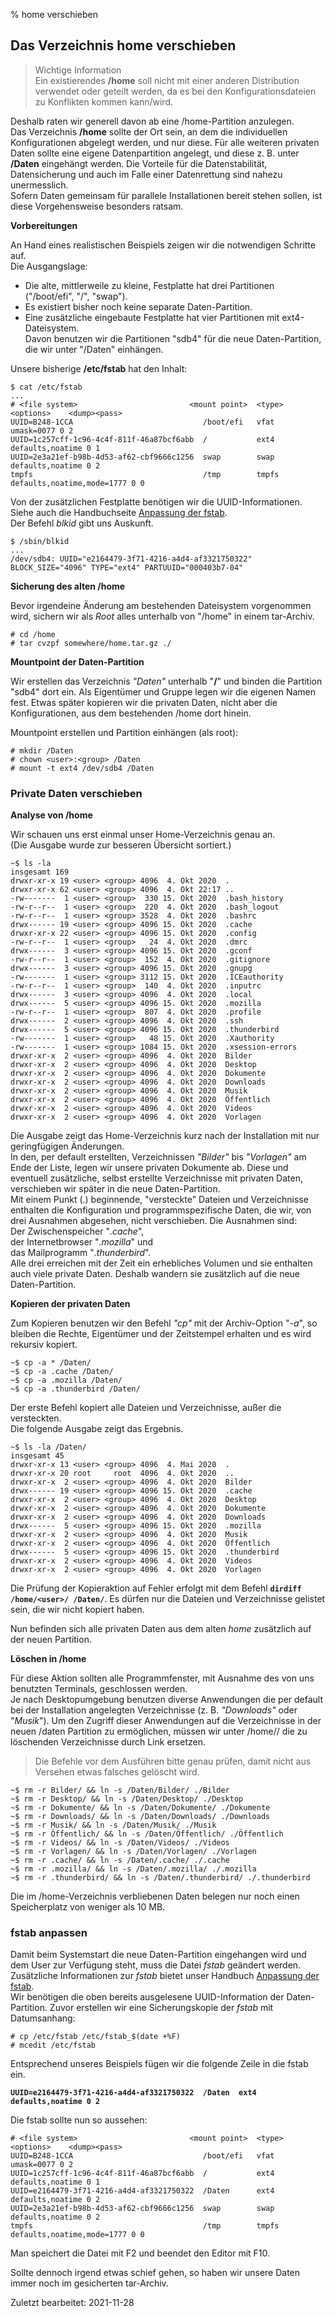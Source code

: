 % home verschieben

## Das Verzeichnis home verschieben

> Wichtige Information  
> Ein existierendes **/home** soll nicht mit einer anderen Distribution verwendet oder geteilt werden, da es bei den Konfigurationsdateien zu Konflikten kommen kann/wird.

Deshalb raten wir generell davon ab eine /home-Partition anzulegen.  
Das Verzeichnis **/home** sollte der Ort sein, an dem die individuellen Konfigurationen abgelegt werden, und nur diese. Für alle weiteren privaten Daten sollte eine eigene Datenpartition angelegt, und diese z. B. unter **/Daten** eingehängt werden. Die Vorteile für die Datenstabilität, Datensicherung und auch im Falle einer Datenrettung sind nahezu unermesslich.  
Sofern Daten gemeinsam für parallele Installationen bereit stehen sollen, ist diese Vorgehensweise besonders ratsam.

**Vorbereitungen**

An Hand eines realistischen Beispiels zeigen wir die notwendigen Schritte auf.  
Die Ausgangslage:

* Die alte, mittlerweile zu kleine, Festplatte hat drei Partitionen ("/boot/efi", "/", "swap").
* Es existiert bisher noch keine separate Daten-Partition.
* Eine zusätzliche eingebaute Festplatte hat vier Partitionen mit ext4-Dateisystem.  
  Davon benutzen wir die Partitionen "sdb4" für die neue Daten-Partition, die wir unter "/Daten" einhängen.

Unsere bisherige **/etc/fstab** hat den Inhalt:

~~~
$ cat /etc/fstab
...
# <file system>				            <mount point>  <type>  <options>    <dump><pass>
UUID=B248-1CCA                             /boot/efi   vfat    umask=0077 0 2
UUID=1c257cff-1c96-4c4f-811f-46a87bcf6abb  /           ext4    defaults,noatime 0 1
UUID=2e3a21ef-b98b-4d53-af62-cbf9666c1256  swap        swap    defaults,noatime 0 2
tmpfs                                      /tmp        tmpfs   defaults,noatime,mode=1777 0 0
~~~

Von der zusätzlichen Festplatte benötigen wir die UUID-Informationen. Siehe auch die Handbuchseite [Anpassung der fstab](#fstab-anpassen).  
Der Befehl *blkid* gibt uns Auskunft.

~~~
$ /sbin/blkid
...
/dev/sdb4: UUID="e2164479-3f71-4216-a4d4-af3321750322" BLOCK_SIZE="4096" TYPE="ext4" PARTUUID="000403b7-04"
~~~

**Sicherung des alten /home**

Bevor irgendeine Änderung am bestehenden Dateisystem vorgenommen wird, sichern wir als *Root* alles unterhalb von "/home" in einem tar-Archiv. 

~~~
# cd /home
# tar cvzpf somewhere/home.tar.gz ./
~~~

**Mountpoint der Daten-Partition**

Wir erstellen das Verzeichnis *"Daten"* unterhalb "**/**" und binden die Partition "sdb4" dort ein. Als Eigentümer und Gruppe legen wir die eigenen Namen fest. Etwas später kopieren wir die privaten Daten, nicht aber die Konfigurationen, aus dem bestehenden /home dort hinein.

Mountpoint erstellen und Partition einhängen (als root):

~~~
# mkdir /Daten
# chown <user>:<group> /Daten
# mount -t ext4 /dev/sdb4 /Daten
~~~

### Private Daten verschieben

**Analyse von /home**

Wir schauen uns erst einmal unser Home-Verzeichnis genau an.  
(Die Ausgabe wurde zur besseren Übersicht sortiert.)

~~~
~$ ls -la
insgesamt 169
drwxr-xr-x 19 <user> <group> 4096  4. Okt 2020  .
drwxr-xr-x 62 <user> <group> 4096  4. Okt 22:17 ..
-rw-------  1 <user> <group>  330 15. Okt 2020  .bash_history
-rw-r--r--  1 <user> <group>  220  4. Okt 2020  .bash_logout
-rw-r--r--  1 <user> <group> 3528  4. Okt 2020  .bashrc
drwx------ 19 <user> <group> 4096 15. Okt 2020  .cache
drwxr-xr-x 22 <user> <group> 4096 15. Okt 2020  .config
-rw-r--r--  1 <user> <group>   24  4. Okt 2020  .dmrc
drwx------  3 <user> <group> 4096 15. Okt 2020  .gconf
-rw-r--r--  1 <user> <group>  152  4. Okt 2020  .gitignore
drwx------  3 <user> <group> 4096 15. Okt 2020  .gnupg
-rw-------  1 <user> <group> 3112 15. Okt 2020  .ICEauthority
-rw-r--r--  1 <user> <group>  140  4. Okt 2020  .inputrc
drwx------  3 <user> <group> 4096  4. Okt 2020  .local
drwx------  5 <user> <group> 4096 15. Okt 2020  .mozilla
-rw-r--r--  1 <user> <group>  807  4. Okt 2020  .profile
drwx------  2 <user> <group> 4096  4. Okt 2020  .ssh
drwx------  5 <user> <group> 4096 15. Okt 2020  .thunderbird
-rw-------  1 <user> <group>   48 15. Okt 2020  .Xauthority
-rw-------  1 <user> <group> 1084 15. Okt 2020  .xsession-errors
drwxr-xr-x  2 <user> <group> 4096  4. Okt 2020  Bilder
drwxr-xr-x  2 <user> <group> 4096  4. Okt 2020  Desktop
drwxr-xr-x  2 <user> <group> 4096  4. Okt 2020  Dokumente
drwxr-xr-x  2 <user> <group> 4096  4. Okt 2020  Downloads
drwxr-xr-x  2 <user> <group> 4096  4. Okt 2020  Musik
drwxr-xr-x  2 <user> <group> 4096  4. Okt 2020  Öffentlich
drwxr-xr-x  2 <user> <group> 4096  4. Okt 2020  Videos
drwxr-xr-x  2 <user> <group> 4096  4. Okt 2020  Vorlagen
~~~

Die Ausgabe zeigt das Home-Verzeichnis kurz nach der Installation mit nur geringfügigen Änderungen.  
In den, per default erstellten, Verzeichnissen *"Bilder"* bis *"Vorlagen"* am Ende der Liste, legen wir unsere privaten Dokumente ab. Diese und eventuell zusätzliche, selbst erstellte Verzeichnisse mit privaten Daten, verschieben wir später in die neue Daten-Partition.  
Mit einem Punkt (.) beginnende, "versteckte" Dateien und Verzeichnisse enthalten die Konfiguration und programmspezifische Daten, die wir, von drei Ausnahmen abgesehen, nicht verschieben. Die Ausnahmen sind:  
Der Zwischenspeicher "*.cache*",  
der Internetbrowser "*.mozilla*" und  
das Mailprogramm "*.thunderbird*".  
Alle drei erreichen mit der Zeit ein erhebliches Volumen und sie enthalten auch viele private Daten. Deshalb wandern sie zusätzlich auf die neue Daten-Partition.

**Kopieren der privaten Daten**

Zum Kopieren benutzen wir den Befehl *"cp"* mit der Archiv-Option "*-a*", so bleiben die Rechte, Eigentümer und der Zeitstempel erhalten und es wird rekursiv kopiert.

~~~
~$ cp -a * /Daten/
~$ cp -a .cache /Daten/
~$ cp -a .mozilla /Daten/
~$ cp -a .thunderbird /Daten/
~~~

Der erste Befehl kopiert alle Dateien und Verzeichnisse, außer die versteckten.  
Die folgende Ausgabe zeigt das Ergebnis.

~~~
~$ ls -la /Daten/
insgesamt 45
drwxr-xr-x 13 <user> <group> 4096  4. Mai 2020  .
drwxr-xr-x 20 root     root  4096  4. Okt 2020  ..
drwxr-xr-x  2 <user> <group> 4096  4. Okt 2020  Bilder
drwx------ 19 <user> <group> 4096 15. Okt 2020  .cache
drwxr-xr-x  2 <user> <group> 4096  4. Okt 2020  Desktop
drwxr-xr-x  2 <user> <group> 4096  4. Okt 2020  Dokumente
drwxr-xr-x  2 <user> <group> 4096  4. Okt 2020  Downloads
drwx------  5 <user> <group> 4096 15. Okt 2020  .mozilla
drwxr-xr-x  2 <user> <group> 4096  4. Okt 2020  Musik
drwxr-xr-x  2 <user> <group> 4096  4. Okt 2020  Öffentlich
drwx------  5 <user> <group> 4096 15. Okt 2020  .thunderbird
drwxr-xr-x  2 <user> <group> 4096  4. Okt 2020  Videos
drwxr-xr-x  2 <user> <group> 4096  4. Okt 2020  Vorlagen
~~~

Die Prüfung der Kopieraktion auf Fehler erfolgt mit dem Befehl **`dirdiff /home/<user>/ /Daten/`**. Es dürfen nur die Dateien und Verzeichnisse gelistet sein, die wir nicht kopiert haben.

Nun befinden sich alle privaten Daten aus dem alten *home* zusätzlich auf der neuen Partition.

**Löschen in /home**

Für diese Aktion sollten alle Programmfenster, mit Ausnahme des von uns benutzten Terminals, geschlossen werden.  
Je nach Desktopumgebung benutzen diverse Anwendungen die per default bei der Installation angelegten Verzeichnisse (z. B. *"Downloads"* oder "*Musik*"). Um den Zugriff dieser Anwendungen auf die Verzeichnisse in der neuen /daten Partition zu ermöglichen, müssen wir unter /home/<user>/ die zu löschenden Verzeichnisse durch Link ersetzen.

> Die Befehle vor dem Ausführen bitte genau prüfen, damit nicht aus Versehen etwas falsches gelöscht wird.

~~~
~$ rm -r Bilder/ && ln -s /Daten/Bilder/ ./Bilder
~$ rm -r Desktop/ && ln -s /Daten/Desktop/ ./Desktop
~$ rm -r Dokumente/ && ln -s /Daten/Dokumente/ ./Dokumente
~$ rm -r Downloads/ && ln -s /Daten/Downloads/ ./Downloads
~$ rm -r Musik/ && ln -s /Daten/Musik/ ./Musik
~$ rm -r Öffentlich/ && ln -s /Daten/Öffentlich/ ./Öffentlich
~$ rm -r Videos/ && ln -s /Daten/Videos/ ./Videos
~$ rm -r Vorlagen/ && ln -s /Daten/Vorlagen/ ./Vorlagen
~$ rm -r .cache/ && ln -s /Daten/.cache/ ./.cache
~$ rm -r .mozilla/ && ln -s /Daten/.mozilla/ ./.mozilla
~$ rm -r .thunderbird/ && ln -s /Daten/.thunderbird/ ./.thunderbird
~~~

Die im /home-Verzeichnis verbliebenen Daten belegen nur noch einen Speicherplatz von weniger als 10 MB.

### fstab anpassen

Damit beim Systemstart die neue Daten-Partition eingehangen wird und dem User zur Verfügung steht, muss die Datei *fstab* geändert werden. Zusätzliche Informationen zur *fstab* bietet unser Handbuch [Anpassung der fstab](0311-part-uuid_de.md#anpassung-der-fstab).  
Wir benötigen die oben bereits ausgelesene UUID-Information der Daten-Partition. Zuvor erstellen wir eine Sicherungskopie der *fstab* mit Datumsanhang:

~~~
# cp /etc/fstab /etc/fstab_$(date +%F) 
# mcedit /etc/fstab
~~~

Entsprechend unseres Beispiels fügen wir die folgende Zeile in die fstab ein.

**`UUID=e2164479-3f71-4216-a4d4-af3321750322  /Daten  ext4  defaults,noatime 0 2`**

Die fstab sollte nun so aussehen:

~~~
# <file system>				            <mount point>  <type>  <options>    <dump><pass>
UUID=B248-1CCA                             /boot/efi   vfat    umask=0077 0 2
UUID=1c257cff-1c96-4c4f-811f-46a87bcf6abb  /           ext4    defaults,noatime 0 1
UUID=e2164479-3f71-4216-a4d4-af3321750322  /Daten      ext4    defaults,noatime 0 2
UUID=2e3a21ef-b98b-4d53-af62-cbf9666c1256  swap        swap    defaults,noatime 0 2
tmpfs                                      /tmp        tmpfs   defaults,noatime,mode=1777 0 0
~~~

Man speichert die Datei mit F2 und beendet den Editor mit F10.

Sollte dennoch irgend etwas schief gehen, so haben wir unsere Daten immer noch im gesicherten tar-Archiv.

<div id="rev">Zuletzt bearbeitet: 2021-11-28</div>
